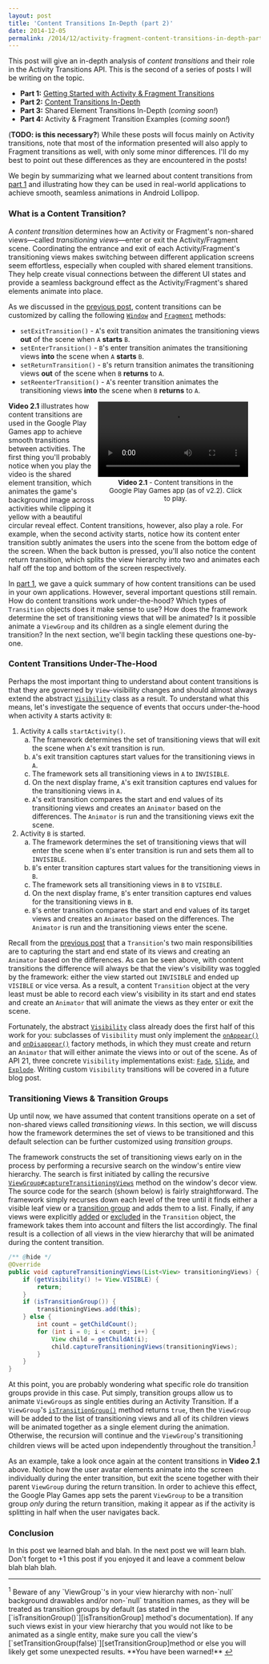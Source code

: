 ```yaml
---
layout: post
title: 'Content Transitions In-Depth (part 2)'
date: 2014-12-05
permalink: /2014/12/activity-fragment-content-transitions-in-depth-part2.html
---
```


This post will give an in-depth analysis of _content transitions_ and their role in the Activity Transitions API. This is the second of a series of posts I will be writing on the topic.

* **Part 1:** [Getting Started with Activity & Fragment Transitions][part1]
* **Part 2:** [Content Transitions In-Depth][part2]
* **Part 3:** Shared Element Transitions In-Depth (_coming soon!_)
* **Part 4:** Activity & Fragment Transition Examples (_coming soon!_)

(**TODO: is this necessary?**) While these posts will focus mainly on Activity transitions, note that most of the information presented will also apply to Fragment transitions as well, with only some minor differences. I'll do my best to point out these differences as they are encountered in the posts!

We begin by summarizing what we learned about content transitions from [part 1][part1] and illustrating how they can be used in real-world applications to achieve smooth, seamless animations in Android Lollipop.

### What is a Content Transition?

<!--morestart-->

A _content transition_ determines how an Activity or Fragment's non-shared views&mdash;called _transitioning views_&mdash;enter or exit the Activity/Fragment scene. Coordinating the entrance and exit of each Activity/Fragment's transitioning views makes switching between different application screens seem effortless, especially when coupled with shared element transitions. They help create visual connections between the different UI states and provide a seamless background effect as the Activity/Fragment's shared elements animate into place.

As we discussed in the [previous post][part1], content transitions can be customized by calling the following [`Window`][Window] and [`Fragment`][Fragment] methods:

* `setExitTransition()` - `A`'s exit transition animates the transitioning views **out** of the scene when `A` **starts** `B`.
* `setEnterTransition()` - `B`'s enter transition animates the transitioning views **into** the scene when `A` **starts** `B`.
* `setReturnTransition()` - `B`'s return transition animates the transitioning views **out** of the scene when `B` **returns** to `A`.
* `setReenterTransition()` - `A`'s reenter transition animates the transitioning views **into** the scene when `B` **returns** to `A`.

<!--more-->

<div style="width:290px;margin-right:35px;float:right" poster="/assets/videos/posts/2014/12/05/games-opt.png" preload="none">
  <div class="framed-nexus6-port">
  <video id="figure21" onclick="playPause('figure21')">
    <source src="/assets/videos/posts/2014/12/05/games-opt.mp4" type="video/mp4">
    <source src="/assets/videos/posts/2014/12/05/games-opt.webm" type="video/webm">
    <source src="/assets/videos/posts/2014/12/05/games-opt.ogv" type="video/ogg">
  </video>
  </div>
  <div style="font-size:10pt;margin-left:20px;margin-bottom:30px">
    <p class="img-caption" style="margin-top:3px;margin-bottom:10px;text-align: center;"><strong>Video 2.1</strong> - Content transitions in the Google Play Games app (as of v2.2). Click to play.</p>
  </div>
</div>

**Video 2.1** illustrates how content transitions are used in the Google Play Games app to achieve smooth transitions between activities. The first thing you'll probably notice when you play the video is the shared element transition, which animates the game's background image across activities while clipping it yellow with a beautiful circular reveal effect. Content transitions, however, also play a role. For example, when the second activity starts, notice how its content enter transition subtly animates the users into the scene from the bottom edge of the screen. When the back button is pressed, you'll also notice the content return transition, which splits the view hierarchy into two and animates each half off the top and bottom of the screen respectively.

In [part 1][part1], we gave a quick summary of how content transitions can be used in your own applications. However, several important questions still remain. How do content transitions work under-the-hood? Which types of `Transition` objects does it make sense to use? How does the framework determine the set of transitioning views that will be animated? Is it possible animate a `ViewGroup` and its children as a single element during the transition? In the next section, we'll begin tackling these questions one-by-one.

### Content Transitions Under-The-Hood

Perhaps the most important thing to understand about content transitions is that they are governed by `View`-visibility changes and should almost always extend the abstract [`Visibility`][Visibility] class as a result. To understand what this means, let's investigate the sequence of events that occurs under-the-hood when activity `A` starts activity `B`:

<ol>
<li>Activity <code>A</code> calls <code>startActivity()</code>.
<ol style="list-style-type: lower-alpha;">
<li>The framework determines the set of transitioning views that will exit the scene when <code>A</code>'s exit transition is run.</li>
<li><code>A</code>'s exit transition captures start values for the transitioning views in <code>A</code>.</li>
<li>The framework sets all transitioning views in <code>A</code> to <code>INVISIBLE</code>.</li>
<li>On the next display frame, <code>A</code>'s exit transition captures end values for the transitioning views in <code>A</code>.</li>
<li><code>A</code>'s exit transition compares the start and end values of its transitioning views and creates an <code>Animator</code> based on the differences. The <code>Animator</code> is run and the transitioning views exit the scene.</li>
</ol>
</li>
<li>Activity <code>B</code> is started.
<ol style="list-style-type: lower-alpha;">
<li>The framework determines the set of transitioning views that will enter the scene when <code>B</code>'s enter transition is run and sets them all to <code>INVISIBLE</code>.</li>
<li><code>B</code>'s enter transition captures start values for the transitioning views in <code>B</code>.</li>
<li>The framework sets all transitioning views in <code>B</code> to <code>VISIBLE</code>.</li>
<li>On the next display frame, <code>B</code>'s enter transition captures end values for the transitioning views in <code>B</code>.</li>
<li><code>B</code>'s enter transition compares the start and end values of its target views and creates an <code>Animator</code> based on the differences. The <code>Animator</code> is run and the transitioning views enter the scene.</li>
</ol>
</li>
</ol>

Recall from the [previous post][part1] that a `Transition`'s two main responsibilities are to capturing the start and end state of its views and creating an `Animator` based on the differences. As can be seen above, with content transitions the difference will always be that the view's visibility was toggled by the framework: either the view started out `INVISIBLE` and ended up `VISIBLE` or vice versa. As a result, a content `Transition` object at the very least must be able to record each view's visibility in its start and end states and create an `Animator` that will animate the views as they enter or exit the scene.

Fortunately, the abstract [`Visibility`][Visibility] class already does the first half of this work for you: subclasses of `Visibility` must only implement the [`onAppear()`][onAppear] and [`onDisappear()`][onDisappear] factory methods, in which they must create and return an `Animator` that will either animate the views into or out of the scene. As of API 21, three concrete `Visibility` implementations exist: [`Fade`][Fade], [`Slide`][Slide], and [`Explode`][Explode]. Writing custom `Visibility` transitions will be covered in a future blog post.

### Transitioning Views & Transition Groups

Up until now, we have assumed that content transitions operate on a set of non-shared views called _transitioning views_. In this section, we will discuss how the framework determines the set of views to be transitioned and this default selection can be further customized using _transition groups_.

The framework constructs the set of transitioning views early on in the process by performing a recursive search on the window's entire view hierarchy. The search is first initiated by calling the recursive [`ViewGroup#captureTransitioningViews`][ViewGroup#captureTransitioningViews] method on the window's decor view. The source code for the search (shown below) is fairly straightforward. The framework simply recurses down each level of the tree until it finds either a visible leaf view or a [transition group][isTransitionGroup] and adds them to a list. Finally, if any views were explicitly [added][addTarget] or [excluded][excludeTarget] in the `Transition` object, the framework takes them into account and filters the list accordingly. The final result is a collection of all views in the view hierarchy that will be animated during the content transition.

```java
/** @hide */
@Override
public void captureTransitioningViews(List<View> transitioningViews) {
    if (getVisibility() != View.VISIBLE) {
        return;
    }
    if (isTransitionGroup()) {
        transitioningViews.add(this);
    } else {
        int count = getChildCount();
        for (int i = 0; i < count; i++) {
            View child = getChildAt(i);
            child.captureTransitioningViews(transitioningViews);
        }
    }
}
```

At this point, you are probably wondering what specific role do transition groups provide in this case. Put simply, transition groups allow us to animate `ViewGroup`s as single entities during an Activity Transition. If a `ViewGroup`'s [`isTransitionGroup()`][isTransitionGroup] method returns `true`, then the `ViewGroup` will be added to the list of transitioning views and all of its children views will be animated together as a single element during the animation. Otherwise, the recursion will continue and the `ViewGroup`'s transitioning children views will be acted upon independently throughout the transition.<sup><a href="#footnote1" id="ref1">1</a></sup>

As an example, take a look once again at the content transitions in **Video 2.1** above. Notice how the user avatar elements animate into the screen individually during the enter transition, but exit the scene together with their parent `ViewGroup` during the return transition. In order to achieve this effect, the Google Play Games app sets the parent `ViewGroup` to be a transition group _only_ during the return transition, making it appear as if the activity is splitting in half when the user navigates back.

### Conclusion

In this post we learned blah and blah. In the next post we will learn blah. Don't forget to +1 this post if you enjoyed it and leave a comment below blah blah blah.

<hr class="footnote-divider"/>
<sup id="footnote1">1</sup> Beware of any `ViewGroup`'s in your view hierarchy with non-`null` background drawables and/or non-`null` transition names, as they will be treated as transition groups by default (as stated in the [`isTransitionGroup()`][isTransitionGroup] method's documentation). If any such views exist in your view hierarchy that you would not like to be animated as a single entity, make sure you call the view's [`setTransitionGroup(false)`][setTransitionGroup]method or else you will likely get some unexpected results. **You have been warned!** <a href="#ref1" title="Jump to footnote 1.">&#8617;</a>

  [Visibility]: https://developer.android.com/reference/android/transition/Visibility.html
  [onAppear]: https://developer.android.com/reference/android/transition/Visibility.html#onAppear(android.view.ViewGroup,%20android.transition.TransitionValues,%20int,%20android.transition.TransitionValues,%20int)
  [onDisappear]: https://developer.android.com/reference/android/transition/Visibility.html#onDisappear(android.view.ViewGroup,%20android.transition.TransitionValues,%20int,%20android.transition.TransitionValues,%20int)
  [Fade]: https://developer.android.com/reference/android/transition/Fade.html
  [Explode]: https://developer.android.com/reference/android/transition/Explode.html
  [Slide]: https://developer.android.com/reference/android/transition/Slide.html

  [ViewGroup#captureTransitioningViews]: https://github.com/android/platform_frameworks_base/blob/lollipop-release/core/java/android/view/ViewGroup.java#L6243-L6258
  [isTransitionGroup]: https://developer.android.com/reference/android/view/ViewGroup.html#isTransitionGroup()
  [setTransitionGroup]: http://developer.android.com/reference/android/view/ViewGroup.html#setTransitionGroup(boolean)

  [setExitTransition]: https://developer.android.com/reference/android/view/Window.html#setExitTransition(android.transition.Transition)
  [setEnterTransition]: https://developer.android.com/reference/android/view/Window.html#setEnterTransition(android.transition.Transition)
  [setReturnTransition]: https://developer.android.com/reference/android/view/Window.html#setReturnTransition(android.transition.Transition)
  [setReenterTransition]: https://developer.android.com/reference/android/view/Window.html#setReenterTransition(android.transition.Transition)
  [Fragment#setExitTransition]: https://developer.android.com/reference/android/app/Fragment.html#setExitTransition(android.transition.Transition)
  [Fragment#setEnterTransition]: https://developer.android.com/reference/android/app/Fragment.html#setEnterTransition(android.transition.Transition)
  [Fragment#setReturnTransition]: https://developer.android.com/reference/android/app/Fragment.html#setReturnTransition(android.transition.Transition)
  [Fragment#setReenterTransition]: https://developer.android.com/reference/android/app/Fragment.html#setReenterTransition(android.transition.Transition)

  [addTarget]: https://developer.android.com/reference/android/transition/Transition.html#addTarget(android.view.View)
  [excludeTarget]: https://developer.android.com/reference/android/transition/Transition.html#excludeTarget(android.view.View,%20boolean)

  [Window]: http://developer.android.com/reference/android/view/Window.html
  [Fragment]: http://developer.android.com/reference/android/app/Fragment.html

  [part1]: /2014/12/activity-fragment-transitions-in-android-lollipop-part1.html
  [part2]: /2014/12/content-transitions-in-depth-part2.html
  [part3]: /2014/11/shared-element-transitions-in-depth-part3.html

